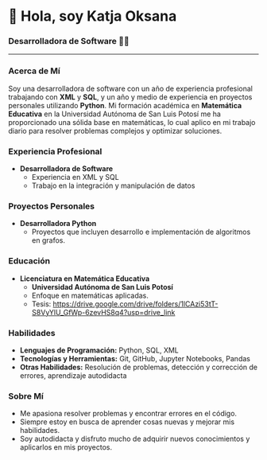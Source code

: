 # 👋 Hola, soy Katja Oksana

### Desarrolladora de Software :woman_technologist:

---

### Acerca de Mí

Soy una desarrolladora de software con un año de experiencia profesional trabajando con **XML** y **SQL**, y un año y medio de experiencia en proyectos personales utilizando **Python**. Mi formación académica en **Matemática Educativa** en la Universidad Autónoma de San Luis Potosí me ha proporcionado una sólida base en matemáticas, lo cual aplico en mi trabajo diario para resolver problemas complejos y optimizar soluciones.

### Experiencia Profesional

- **Desarrolladora de Software**
  - Experiencia en XML y SQL
  - Trabajo en la integración y manipulación de datos

### Proyectos Personales

- **Desarrolladora Python**
  - Proyectos que incluyen desarrollo e implementación de algoritmos en grafos.

### Educación

- **Licenciatura en Matemática Educativa**
  - **Universidad Autónoma de San Luis Potosí**
  - Enfoque en matemáticas aplicadas.
  - Tesis: https://drive.google.com/drive/folders/1lCAzi53tT-S8VyYlU_GfWp-6zevHS8q4?usp=drive_link

### Habilidades

- **Lenguajes de Programación:** Python, SQL, XML
- **Tecnologías y Herramientas:** Git, GitHub, Jupyter Notebooks, Pandas
- **Otras Habilidades:** Resolución de problemas, detección y corrección de errores, aprendizaje autodidacta

### Sobre Mí

- Me apasiona resolver problemas y encontrar errores en el código.
- Siempre estoy en busca de aprender cosas nuevas y mejorar mis habilidades.
- Soy autodidacta y disfruto mucho de adquirir nuevos conocimientos y aplicarlos en mis proyectos.
